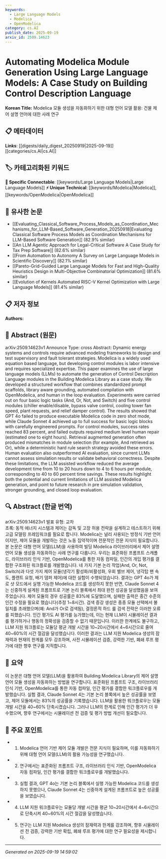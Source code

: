 ```yaml
---
keywords:
  - Large Language Models
  - Modelica
  - OpenModelica
category: cs.AI
publish_date: 2025-09-19
arxiv_id: 2509.14623
---
```


<!-- KEYWORD_LINKING_METADATA:
{
  "processed_timestamp": "2025-09-22 21:55:29.035874",
  "vocabulary_version": "1.0",
  "selected_keywords": [
    "Large Language Models",
    "Modelica",
    "OpenModelica"
  ],
  "rejected_keywords": [
    "Control Description Language",
    "Building Modelica Library"
  ],
  "similarity_scores": {
    "Large Language Models": 0.8,
    "Modelica": 0.75,
    "OpenModelica": 0.68
  },
  "extraction_method": "AI_prompt_based",
  "budget_applied": true
}
-->


# Automating Modelica Module Generation Using Large Language Models: A Case Study on Building Control Description Language

**Korean Title:** Modelica 모듈 생성을 자동화하기 위한 대형 언어 모델 활용: 건물 제어 설명 언어에 대한 사례 연구

## 📋 메타데이터

**Links**: [[digests/daily_digest_20250919|2025-09-19]]   [[categories/cs.AI|cs.AI]]

## 🏷️ 카테고리화된 키워드
**🔗 Specific Connectable**: [[keywords/Large Language Models|Large Language Models]]
**⚡ Unique Technical**: [[keywords/Modelica|Modelica]], [[keywords/OpenModelica|OpenModelica]]

## 🔗 유사한 논문
- [[Evaluating_Classical_Software_Process_Models_as_Coordination_Mechanisms_for_LLM-Based_Software_Generation_20250918|Evaluating Classical Software Process Models as Coordination Mechanisms for LLM-Based Software Generation]] (82.9% similar)
- [[An LLM Agentic Approach for Legal-Critical Software A Case Study for Tax Prep Software]] (82.6% similar)
- [[From Automation to Autonomy A Survey on Large Language Models in Scientific Discovery]] (82.1% similar)
- [[Pareto-Grid-Guided Large Language Models for Fast and High-Quality Heuristics Design in Multi-Objective Combinatorial Optimization]] (81.6% similar)
- [[Evolution of Kernels Automated RISC-V Kernel Optimization with Large Language Models]] (81.4% similar)

## 📋 저자 정보

**Authors:** 

## 📄 Abstract (원문)

arXiv:2509.14623v1 Announce Type: cross 
Abstract: Dynamic energy systems and controls require advanced modeling frameworks to design and test supervisory and fault tolerant strategies. Modelica is a widely used equation based language, but developing control modules is labor intensive and requires specialized expertise. This paper examines the use of large language models (LLMs) to automate the generation of Control Description Language modules in the Building Modelica Library as a case study. We developed a structured workflow that combines standardized prompt scaffolds, library aware grounding, automated compilation with OpenModelica, and human in the loop evaluation. Experiments were carried out on four basic logic tasks (And, Or, Not, and Switch) and five control modules (chiller enable/disable, bypass valve control, cooling tower fan speed, plant requests, and relief damper control). The results showed that GPT 4o failed to produce executable Modelica code in zero shot mode, while Claude Sonnet 4 achieved up to full success for basic logic blocks with carefully engineered prompts. For control modules, success rates reached 83 percent, and failed outputs required medium level human repair (estimated one to eight hours). Retrieval augmented generation often produced mismatches in module selection (for example, And retrieved as Or), while a deterministic hard rule search strategy avoided these errors. Human evaluation also outperformed AI evaluation, since current LLMs cannot assess simulation results or validate behavioral correctness. Despite these limitations, the LLM assisted workflow reduced the average development time from 10 to 20 hours down to 4 to 6 hours per module, corresponding to 40 to 60 percent time savings. These results highlight both the potential and current limitations of LLM assisted Modelica generation, and point to future research in pre simulation validation, stronger grounding, and closed loop evaluation.

## 🔍 Abstract (한글 번역)

arXiv:2509.14623v1 발표 유형: 교차  
초록: 동적 에너지 시스템과 제어는 감독 및 고장 허용 전략을 설계하고 테스트하기 위해 고급 모델링 프레임워크를 필요로 합니다. Modelica는 널리 사용되는 방정식 기반 언어이지만, 제어 모듈을 개발하는 것은 노동 집약적이며 전문적인 전문 지식이 필요합니다. 본 논문은 대형 언어 모델(LLM)을 사용하여 빌딩 Modelica 라이브러리에서 제어 설명 언어 모듈 생성을 자동화하는 사례 연구를 다룹니다. 우리는 표준화된 프롬프트 스캐폴드, 라이브러리 인식 기반, OpenModelica를 통한 자동 컴파일, 인간의 개입 평가를 결합한 구조화된 워크플로를 개발했습니다. 네 가지 기본 논리 작업(And, Or, Not, Switch)과 다섯 가지 제어 모듈(냉각기 활성화/비활성화, 우회 밸브 제어, 냉각탑 팬 속도, 플랜트 요청, 배기 댐퍼 제어)에 대한 실험이 수행되었습니다. 결과는 GPT 4o가 제로 샷 모드에서 실행 가능한 Modelica 코드를 생성하지 못한 반면, Claude Sonnet 4는 신중하게 설계된 프롬프트로 기본 논리 블록에서 최대 완전 성공을 달성했음을 보여주었습니다. 제어 모듈의 경우 성공률은 83%에 도달했으며, 실패한 출력은 중간 수준의 인간 수정을 필요로 했습니다(추정 1~8시간). 검색 증강 생성은 종종 모듈 선택에서 불일치를 초래했으며(예: And가 Or로 검색됨), 결정론적 하드 룰 검색 전략은 이러한 오류를 피했습니다. 인간 평가도 AI 평가를 능가했는데, 이는 현재 LLM이 시뮬레이션 결과를 평가하거나 행동의 정확성을 검증할 수 없기 때문입니다. 이러한 한계에도 불구하고, LLM 지원 워크플로는 모듈당 평균 개발 시간을 10~20시간에서 4~6시간으로 줄여 40~60%의 시간 절감을 달성했습니다. 이러한 결과는 LLM 지원 Modelica 생성의 잠재력과 현재의 한계를 모두 강조하며, 사전 시뮬레이션 검증, 강력한 기반, 폐쇄 루프 평가에 대한 향후 연구를 지적합니다.

## 📝 요약

이 논문은 대형 언어 모델(LLM)을 활용하여 Building Modelica Library의 제어 설명 언어 모듈 생성을 자동화하는 방법을 연구합니다. 표준화된 프롬프트 구조, 라이브러리 인식 기반, OpenModelica를 통한 자동 컴파일, 인간 평가를 결합한 워크플로우를 개발했습니다. 실험 결과, Claude Sonnet 4는 기본 논리 블록에서 높은 성공률을 보였고, 제어 모듈에서는 83%의 성공률을 기록했습니다. LLM을 활용한 워크플로우는 모듈 개발 시간을 40~60% 단축시켰습니다. 그러나 LLM의 한계로 인해 인간 평가가 더 우수했으며, 향후 연구에서는 시뮬레이션 전 검증 및 평가 방법 개선이 필요합니다.

## 🎯 주요 포인트

- 1. Modelica 언어 기반 제어 모듈 개발은 전문 지식이 필요하며, 이를 자동화하기 위해 대형 언어 모델(LLM)의 활용 가능성을 연구했습니다.

- 2. 연구에서는 표준화된 프롬프트 구조, 라이브러리 인식 기반, OpenModelica 자동 컴파일, 인간 평가를 결합한 워크플로우를 개발했습니다.

- 3. 실험 결과, GPT 4o는 기본 논리 블록에서 실행 가능한 Modelica 코드를 생성하지 못했으나, Claude Sonnet 4는 신중하게 설계된 프롬프트로 높은 성공률을 보였습니다.

- 4. LLM 지원 워크플로우는 모듈당 개발 시간을 평균 10~20시간에서 4~6시간으로 단축시켜 40~60%의 시간 절감을 달성했습니다.

- 5. 연구는 LLM 지원 Modelica 생성의 잠재력과 한계를 강조하며, 향후 시뮬레이션 전 검증, 강력한 기반 확립, 폐쇄 루프 평가에 대한 연구 필요성을 제시합니다.

---

*Generated on 2025-09-19 14:59:02*
